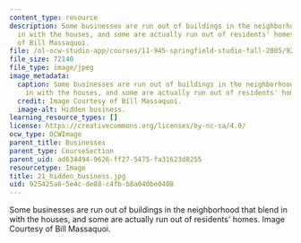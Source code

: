 ```yaml
---
content_type: resource
description: Some businesses are run out of buildings in the neighborhood that blend
  in with the houses, and some are actually run out of residents' homes. Image Courtesy
  of Bill Massaquoi.
file: /ol-ocw-studio-app/courses/11-945-springfield-studio-fall-2005/925425a65e4cde88c4fbb8a040be0408_21_hidden_business.jpg
file_size: 72140
file_type: image/jpeg
image_metadata:
  caption: Some businesses are run out of buildings in the neighborhood that blend
    in with the houses, and some are actually run out of residents' homes.
  credit: Image Courtesy of Bill Massaquoi.
  image-alt: Hidden business.
learning_resource_types: []
license: https://creativecommons.org/licenses/by-nc-sa/4.0/
ocw_type: OCWImage
parent_title: Businesses
parent_type: CourseSection
parent_uid: ad634494-9626-ff27-5475-fa31623d8255
resourcetype: Image
title: 21_hidden_business.jpg
uid: 925425a6-5e4c-de88-c4fb-b8a040be0408
---
```

Some businesses are run out of buildings in the neighborhood that blend in with the houses, and some are actually run out of residents' homes. Image Courtesy of Bill Massaquoi.